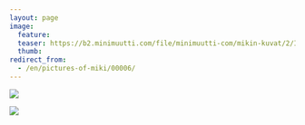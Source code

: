 ```yaml
---
layout: page
image:
  feature:
  teaser: https://b2.minimuutti.com/file/minimuutti-com/mikin-kuvat/2/IMG_9336-245px.jpg
  thumb:
redirect_from:
  - /en/pictures-of-miki/00006/
---
```


![](https://b2.minimuutti.com/file/minimuutti-com/mikin-kuvat/3/IMG_9335-800px.jpg)

![](https://b2.minimuutti.com/file/minimuutti-com/mikin-kuvat/3/IMG_9336-800px.jpg)
